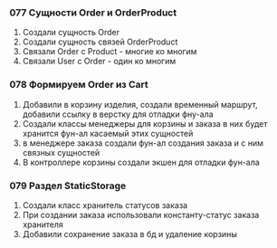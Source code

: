 ### 077 Сущности Order и OrderProduct

1. Создали сущность Order
2. Создали сущность связей OrderProduct
3. Связали Order с Product - многие ко многим
4. Связали User c Order - один ко многим

### 078 Формируем Order из Cart

1. Добавили в корзину изделия, создали временный маршрут, добавили ссылку в верстку для отладки фну-ала
2. Создали классы менеджеры для корзины и заказа в них будет хранится фун-ал касаемый этих сущностей
3. в менеджере заказа создали фун-ал создания заказа и с ним связных сущностей
4. В контроллере корзины создали экшен для отладки фун-ала

### 079 Раздел StaticStorage

1. Создали класс хранитель статусов заказа
2. При создании заказа использовали константу-статус заказа хранителя
3. Добавили сохранение заказа в бд и удаление корзины



